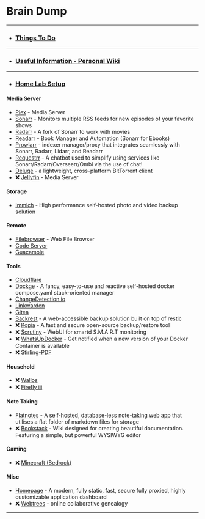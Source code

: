 #  Brain Dump
-----

- ### [Things To Do](https://gitea.homems.net/paulo/Things-To-Do)
-----

- ### [Useful Information - Personal Wiki](https://gitea.homems.net/paulo/useful-information)
-----

- ### [Home Lab Setup](https://gitea.homems.net/paulo/homelab/)

#### Media Server
 - [Plex](https://gitea.homems.net/paulo/homelab/src/branch/main/plex/) - Media Server
 - [Sonarr](https://gitea.homems.net/paulo/homelab/src/branch/main/sonarr/) - Monitors multiple RSS feeds for new episodes of your favorite shows
 - [Radarr](https://gitea.homems.net/paulo/homelab/src/branch/main/radarr/) - A fork of Sonarr to work with movies
 - [Readarr](https://gitea.homems.net/paulo/homelab/src/branch/main/readarr) - Book Manager and Automation (Sonarr for Ebooks)
 - [Prowlarr](https://gitea.homems.net/paulo/homelab/src/branch/main/prowlarr/) - indexer manager/proxy that integrates seamlessly with Sonarr, Radarr, Lidarr, and Readarr
 - [Requestrr](https://gitea.homems.net/paulo/homelab/src/branch/main/requestrr/) - A chatbot used to simplify using services like Sonarr/Radarr/Overseerr/Ombi via the use of chat!
 - [Deluge](https://gitea.homems.net/paulo/homelab/src/branch/main/deluge/) - a lightweight, cross-platform BitTorrent client
 - &#10060; [Jellyfin](https://gitea.homems.net/paulo/homelab/src/branch/main/jellyfin) - Media Server

#### Storage
 - [Immich](https://gitea.homems.net/paulo/homelab/src/branch/main/immich) - High performance self-hosted photo and video backup solution

#### Remote
- [Filebrowser](https://gitea.homems.net/paulo/homelab/src/branch/main/filebrowser/) - Web File Browser
- [Code Server](https://gitea.homems.net/paulo/homelab/src/branch/main/code-server)
- [Guacamole](https://gitea.homems.net/paulo/homelab/src/branch/main/guacamole)

#### Tools
 - [Cloudflare](https://gitea.homems.net/paulo/homelab/src/branch/main/cloudflare/)
 - [Dockge](https://gitea.homems.net/paulo/homelab/src/branch/main/dockge/) - A fancy, easy-to-use and reactive self-hosted docker compose.yaml stack-oriented manager
 - [ChangeDetection.io](https://gitea.homems.net/paulo/homelab/src/branch/main/changedetection.io)
 - [Linkwarden](https://gitea.homems.net/paulo/homelab/src/branch/main/linkwarden)
 - [Gitea](https://gitea.homems.net/paulo/homelab/src/branch/main/gitea)
 - [Backrest](https://gitea.homems.net/paulo/homelab/src/branch/main/backrest) - A web-accessible backup solution built on top of restic
 - &#10060; [Kopia](https://gitea.homems.net/paulo/homelab/src/branch/main/kopia) - A fast and secure open-source backup/restore tool
 - &#10060; [Scrutiny](https://gitea.homems.net/paulo/homelab/src/branch/main/scrutiny/) - WebUI for smartd S.M.A.R.T monitoring
 - &#10060; [WhatsUpDocker](https://gitea.homems.net/paulo/homelab/src/branch/main/whatsupdocker) - Get notified when a new version of your Docker Container is available
 - &#10060; [Stirling-PDF](https://gitea.homems.net/paulo/homelab/src/branch/main/stirling-pdf)

#### Household
- &#10060; [Wallos](https://gitea.homems.net/paulo/homelab/src/branch/main/wallos)
- &#10060; [Firefly iii](https://gitea.homems.net/paulo/homelab/src/branch/main/fireflyiii)

#### Note Taking
 - [Flatnotes](https://gitea.homems.net/paulo/homelab/src/branch/main/flatnotes/) - A self-hosted, database-less note-taking web app that utilises a flat folder of markdown files for storage
 - &#10060; [Bookstack](https://gitea.homems.net/paulo/homelab/src/branch/main/bookstack) - Wiki designed for creating beautiful documentation. Featuring a simple, but powerful WYSIWYG editor

#### Gaming

 - &#10060; [Minecraft (Bedrock)](https://gitea.homems.net/paulo/homelab/src/branch/main/minecraft-bedrock/)

#### Misc
 - [Homepage](https://gitea.homems.net/paulo/homelab/src/branch/main/homepage/) - A modern, fully static, fast, secure fully proxied, highly customizable application dashboard
 - &#10060; [Webtrees](https://gitea.homems.net/paulo/homelab/src/branch/main/webtrees/) - online collaborative genealogy

-----
